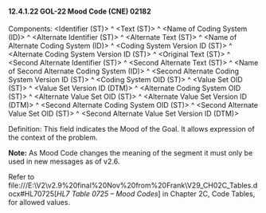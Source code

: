 #### 12.4.1.22 GOL-22 Mood Code (CNE) 02182

Components: &lt;Identifier (ST)> ^ &lt;Text (ST)> ^ &lt;Name of Coding System (ID)> ^ &lt;Alternate Identifier (ST)> ^ &lt;Alternate Text (ST)> ^ &lt;Name of Alternate Coding System (ID)> ^ &lt;Coding System Version ID (ST)> ^ &lt;Alternate Coding System Version ID (ST)> ^ &lt;Original Text (ST)> ^ &lt;Second Alternate Identifier (ST)> ^ &lt;Second Alternate Text (ST)> ^ &lt;Name of Second Alternate Coding System (ID)> ^ &lt;Second Alternate Coding System Version ID (ST)> ^ &lt;Coding System OID (ST)> ^ &lt;Value Set OID (ST)> ^ &lt;Value Set Version ID (DTM)> ^ &lt;Alternate Coding System OID (ST)> ^ &lt;Alternate Value Set OID (ST)> ^ &lt;Alternate Value Set Version ID (DTM)> ^ &lt;Second Alternate Coding System OID (ST)> ^ &lt;Second Alternate Value Set OID (ST)> ^ &lt;Second Alternate Value Set Version ID (DTM)>

Definition: This field indicates the Mood of the Goal. It allows expression of the context of the problem.

**Note:** As Mood Code changes the meaning of the segment it must only be used in new messages as of v2.6.

Refer to file:///E:\V2\v2.9%20final%20Nov%20from%20Frank\V29_CH02C_Tables.docx#HL70725[_HL7 Table 0725 – Mood Codes_] in Chapter 2C, Code Tables, for allowed values.
